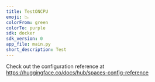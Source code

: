 ```yaml
---
title: TestONCPU
emoji: 📉
colorFrom: green
colorTo: purple
sdk: docker
sdk_version: 0
app_file: main.py
short_description: Test
---
```


Check out the configuration reference at https://huggingface.co/docs/hub/spaces-config-reference